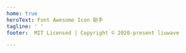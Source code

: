 ```yaml
---
home: true
heroText: Font Awesome Icon 助手
tagline: ' '
footer:  MIT Licensed | Copyright © 2020-present liuwave

---
```



<search/>
